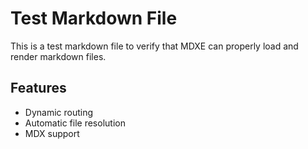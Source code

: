 # Test Markdown File

This is a test markdown file to verify that MDXE can properly load and render markdown files.

## Features

- Dynamic routing
- Automatic file resolution
- MDX support
